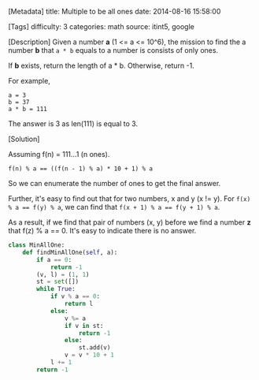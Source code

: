 [Metadata]
title: Multiple to be all ones
date: 2014-08-16 15:58:00

[Tags]
difficulty: 3
categories: math
source: itint5, google

[Description]
Given a number **a** (1 <= a <= 10^6), the mission to find the a number **b** that ``a * b`` equals to a number is consists of only ones.

If **b** exists, return the length of a * b. Otherwise, return -1.

For example,

```
a = 3
b = 37
a * b = 111
```

The answer is 3 as len(111) is equal to 3.

[Solution]

Assuming f(n) = 111...1 (n ones).

```
f(n) % a == ((f(n - 1) % a) * 10 + 1) % a
```

So we can enumerate the number of ones to get the final answer.

Further, it's easy to find out that for two numbers, x and y (x != y). For ``f(x) % a == f(y) % a``, we can find that ``f(x + 1) % a == f(y + 1) % a``.

As a result, if we find that pair of numbers (x, y) before we find a number **z** that f(z) % a == 0. It's easy to indicate there is no answer.

```python
class MinAllOne:
    def findMinAllOne(self, a):
        if a == 0:
            return -1
        (v, l) = (1, 1)
        st = set([])
        while True:
            if v % a == 0:
                return l
            else:
                v %= a
                if v in st:
                    return -1
                else:
                    st.add(v)
                v = v * 10 + 1
            l += 1
        return -1
```

